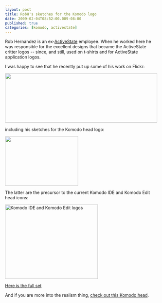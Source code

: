 ```yaml
---
layout: post
title: RobH's sketches for the Komodo logo
date: 2009-02-04T08:52:00.009-08:00
published: true
categories: [komodo, activestate]
---
```


<p>Rob Hernandez is an ex-<a href="http://www.activestate.com/">ActiveState</a> employee. When he worked here he was responsible for the excellent designs that became the ActiveState critter logos -- since, and still, used on t-shirts and for ActiveState application logos.</p>

<p>I was happy to see that he recently put up some of his work on Flickr:</p>

<p><a href="https://www.flickr.com/photos/27560752@N03/3235578946/"><img src="//farm4.static.flickr.com/3128/3235556420_ac15aafccd_d.jpg" width="500" height="162"/></a></p>

<p>including his sketches for the Komodo head logo:</p>

<p><a href="https://www.flickr.com/photos/27560752@N03/3235578946/"><img src="//farm4.static.flickr.com/3337/3235578946_3315b42d3f_m_d.jpg" width="240" height="162"/></a></p>

<p>The latter are the precursor to the current Komodo IDE and Komodo Edit head icons:</p>

<p><a href="https://www.flickr.com/photos/trento/3254601150/" title="Komodo IDE and Komodo Edit logos"><img src="//farm4.static.flickr.com/3115/3254601150_37515ac69b_o.jpg" width="305" height="244" alt="Komodo IDE and Komodo Edit logos" /></a></p>

<p><a href="https://www.flickr.com/photos/27560752@N03/sets/72157605557635682/">Here is the full set</a></p>

<p>And if you are more into the realism thing, <a href="https://www.flickr.com/photos/upton/434047069/">check out this Komodo head</a>.</p>

